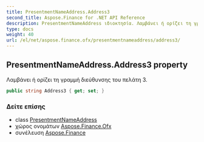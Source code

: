 ```yaml
---
title: PresentmentNameAddress.Address3
second_title: Aspose.Finance for .NET API Reference
description: PresentmentNameAddress ιδιοκτησία. Λαμβάνει ή ορίζει τη γραμμή διεύθυνσης του πελάτη 3.
type: docs
weight: 40
url: /el/net/aspose.finance.ofx/presentmentnameaddress/address3/
---
```

## PresentmentNameAddress.Address3 property

Λαμβάνει ή ορίζει τη γραμμή διεύθυνσης του πελάτη 3.

```csharp
public string Address3 { get; set; }
```

### Δείτε επίσης

* class [PresentmentNameAddress](../)
* χώρος ονομάτων [Aspose.Finance.Ofx](../../presentmentnameaddress/)
* συνέλευση [Aspose.Finance](../../../)


